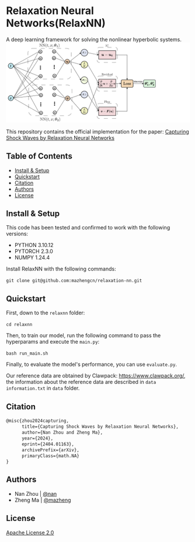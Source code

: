 
Relaxation Neural Networks(RelaxNN)
=============
A deep learning framework for solving the nonlinear hyperbolic systems.  
![image](https://github.com/mazhengcn/relaxation-nn/blob/main/fig/relaxation.png)

This repository contains the official implementation for the paper: [Capturing Shock Waves by Relaxation Neural Networks](https://arxiv.org/abs/2404.01163)

Table of Contents
-----------------

-   [Install & Setup](#install-&-setup)
-   [Quickstart](#quickstart)
-   [Citation](#citation)
-   [Authors](#authors)
-   [License](#license)


Install & Setup
---------------

This code has been tested and confirmed to work with the following versions:
* PYTHON 3.10.12
* PYTORCH 2.3.0
* NUMPY 1.24.4

Install RelaxNN with the following commands:

`git clone git@github.com:mazhengcn/relaxation-nn.git `

Quickstart
-----

First, down to the `relaxnn` folder:

`cd relaxnn`

Then, to train our model, run the following command to pass the hyperparams and execute the `main.py`:

`bash run_main.sh`

Finally, to evaluate the model's performance, you can use `evaluate.py`.

Our reference data are obtained by Clawpack: <https://www.clawpack.org/>, the information about the reference data are described in `data information.txt` in `data` folder.

Citation
-------

```
@misc{zhou2024capturing,
      title={Capturing Shock Waves by Relaxation Neural Networks}, 
      author={Nan Zhou and Zheng Ma},
      year={2024},
      eprint={2404.01163},
      archivePrefix={arXiv},
      primaryClass={math.NA}
}
```


Authors
-------

* Nan Zhou | [@nan](https://github.com/zhounan-sjtu)
* Zheng Ma | [@mazheng](https://github.com/mazhengcn)


License
-------

[Apache License 2.0](LICENSE)